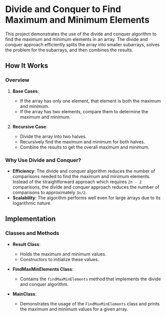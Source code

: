 # Divide and Conquer to Find Maximum and Minimum Elements

This project demonstrates the use of the divide and conquer algorithm to find the maximum and minimum elements in an array. The divide and conquer approach efficiently splits the array into smaller subarrays, solves the problem for the subarrays, and then combines the results.

## How It Works

### Overview

1. **Base Cases**:
   - If the array has only one element, that element is both the maximum and minimum.
   - If the array has two elements, compare them to determine the maximum and minimum.

2. **Recursive Case**:
   - Divide the array into two halves.
   - Recursively find the maximum and minimum for both halves.
   - Combine the results to get the overall maximum and minimum.

### Why Use Divide and Conquer?

- **Efficiency**: The divide and conquer algorithm reduces the number of comparisons needed to find the maximum and minimum elements. Instead of the straightforward approach which requires `2n - 2` comparisons, the divide and conquer approach reduces the number of comparisons to approximately `3n/2`.
- **Scalability**: The algorithm performs well even for large arrays due to its logarithmic nature.

## Implementation

### Classes and Methods

- **Result Class**: 
  - Holds the maximum and minimum values.
  - Constructors to initialize these values.
  
- **FindMaxMinElements Class**:
  - Contains the `findMaxMinElements` method that implements the divide and conquer algorithm.
  
- **MainClass**:
  - Demonstrates the usage of the `FindMaxMinElements` class and prints the maximum and minimum values for a given array.

